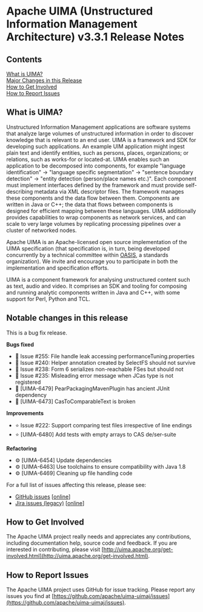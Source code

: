 <!--
***************************************************************
* Licensed to the Apache Software Foundation (ASF) under one
* or more contributor license agreements.  See the NOTICE file
* distributed with this work for additional information
* regarding copyright ownership.  The ASF licenses this file
* to you under the Apache License, Version 2.0 (the
* "License"); you may not use this file except in compliance
* with the License.  You may obtain a copy of the License at
*
*   http://www.apache.org/licenses/LICENSE-2.0
* 
* Unless required by applicable law or agreed to in writing,
* software distributed under the License is distributed on an
* "AS IS" BASIS, WITHOUT WARRANTIES OR CONDITIONS OF ANY
* KIND, either express or implied.  See the License for the
* specific language governing permissions and limitations
* under the License.
***************************************************************
-->
   
# Apache UIMA (Unstructured Information Management Architecture) v3.3.1 Release Notes

## Contents

[What is UIMA?](#what.is.uima)  
[Major Changes in this Release](#major.changes)  
[How to Get Involved](#get.involved)  
[How to Report Issues](#report.issues)  

## <a id="what.is.uima">What is UIMA?</a>

Unstructured Information Management applications are software systems that analyze large volumes of
unstructured information in order to discover knowledge that is relevant to an end user. UIMA is a
framework and SDK for developing such applications. An example UIM application might ingest plain
text and identify entities, such as persons, places, organizations; or relations, such as works-for
or located-at. UIMA enables such an application to be decomposed into components, for example
"language identification" -> "language specific segmentation" -> "sentence boundary detection" ->
"entity detection (person/place names etc.)". Each component must implement interfaces defined by
the framework and must provide self-describing metadata via XML descriptor files. The framework
manages these components and the data flow between them. Components are written in Java or C++; the
data that flows between components is designed for efficient mapping between these languages. UIMA
additionally provides capabilities to wrap components as network services, and can scale to very
large volumes by replicating processing pipelines over a cluster of networked nodes.

Apache UIMA is an Apache-licensed open source implementation of the UIMA specification (that 
specification is, in turn, being developed concurrently by a technical committee within
[OASIS](http://www.oasis-open.org), a standards organization). We invite and encourage you to
participate in both the implementation and specification efforts.

UIMA is a component framework for analysing unstructured content such as text, audio and video. It
comprises an SDK and tooling for composing and running analytic components written in Java and C++,
with some support for Perl, Python and TCL.

## <a id="major.changes">Notable changes in this release</a>

This is a bug fix release.

**Bugs fixed**
* 🦟 Issue #255: File handle leak accessing performanceTuning.properties
* 🦟 Issue #240: Helper annotation created by SelectFS should not survive
* 🦟 Issue #238: Form 6 serializes non-reachable FSes but should not
* 🦟 Issue #235: Misleading error message when JCas type is not registered
* 🦟 [UIMA-6479] PearPackagingMavenPlugin has ancient JUnit dependency
* 🦟 [UIMA-6473] CasToComparableText is broken

**Improvements**
* ⭐️ Issue #222: Support comparing test files irrespective of line endings
* ⭐️ [UIMA-6480] Add tests with empty arrays to CAS de/ser-suite

**Refactoring**
* ⚙️ [UIMA-6454] Update dependencies
* ⚙️ [UIMA-6463] Use toolchains to ensure compatibility with Java 1.8
* ⚙️ [UIMA-6469] Cleaning up file handling code

For a full list of issues affecting this release, please see:

* [GitHub issues](issuesFixed/github-report.html) [[online](https://github.com/apache/uima-uimaj/issues?q=milestone%3A3.3.1)]
* [Jira issues (legacy)](issuesFixed/jira-report.html) [[online](https://issues.apache.org/jira/issues/?jql=project%20%3D%20UIMA%20AND%20fixVersion%20%3D%203.3.1SDK)]

## <a id="get.involved">How to Get Involved</a>

The Apache UIMA project really needs and appreciates any contributions, including documentation 
help, source code and feedback. If you are interested in contributing, please visit 
[http://uima.apache.org/get-involved.html](http://uima.apache.org/get-involved.html).

## <a id="report.issues">How to Report Issues</a>

The Apache UIMA project uses GitHub for issue tracking. Please report any issues you find at 
[https://github.com/apache/uima-uimaj/issues](https://github.com/apache/uima-uimaj/issues).